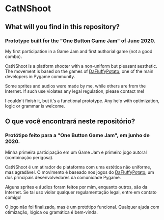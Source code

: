 # CatNShoot
 
## What will you find in this repository?

### Prototype built for the "One Button Game Jam" of June 2020.

My first participation in a Game Jam and first authorial game (not a good combo).

CatNShoot is a platform shooter with a non-uniform but pleasant aesthetic. The movement is based on the games of [DaFluffyPotato](https://www.youtube.com/channel/UCYNrBrBOgTfHswcz2DdZQFA), one of the main developers in Pygame community.

Some sprites and audios were made by me, while others are from the Internet. If such use violates any legal regulation, please contact me!

I couldn't finish it, but it's a functional prototype. Any help with optimization, logic or grammar is welcome.

## O que você encontrará neste repositório?

### Protótipo feito para a "One Button Game Jam", em junho de 2020.

Minha primeira participação em um Game Jam e primeiro jogo autoral (combinação perigosa).

CatNShoot é um atirador de plataforma com uma estética não uniforme, mas agradável. O movimento é baseado nos jogos do [DaFluffyPotato](https://www.youtube.com/channel/UCYNrBrBOgTfHswcz2DdZQFA), um dos principais desenvolvedores da comunidade Pygame.

Alguns sprites e áudios foram feitos por mim, enquanto outros, são da Internet. Se tal uso violar qualquer regulamentação legal, entre em contato comigo!

O jogo não foi finalizado, mas é um protótipo funcional. Qualquer ajuda com otimização, lógica ou gramática é bem-vinda. 
